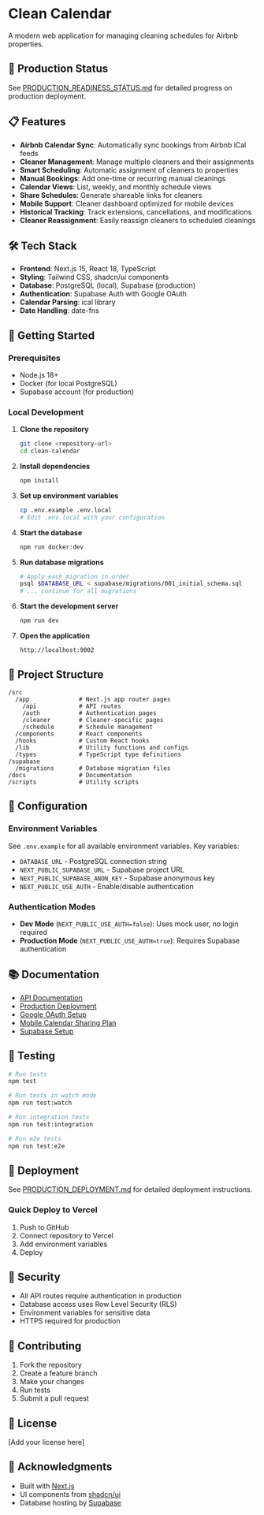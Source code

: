 # Clean Calendar

A modern web application for managing cleaning schedules for Airbnb properties.

## 🚀 Production Status

See [PRODUCTION_READINESS_STATUS.md](docs/PRODUCTION_READINESS_STATUS.md) for detailed progress on production deployment.

## 📋 Features

- **Airbnb Calendar Sync**: Automatically sync bookings from Airbnb iCal feeds
- **Cleaner Management**: Manage multiple cleaners and their assignments
- **Smart Scheduling**: Automatic assignment of cleaners to properties
- **Manual Bookings**: Add one-time or recurring manual cleanings
- **Calendar Views**: List, weekly, and monthly schedule views
- **Share Schedules**: Generate shareable links for cleaners
- **Mobile Support**: Cleaner dashboard optimized for mobile devices
- **Historical Tracking**: Track extensions, cancellations, and modifications
- **Cleaner Reassignment**: Easily reassign cleaners to scheduled cleanings

## 🛠️ Tech Stack

- **Frontend**: Next.js 15, React 18, TypeScript
- **Styling**: Tailwind CSS, shadcn/ui components
- **Database**: PostgreSQL (local), Supabase (production)
- **Authentication**: Supabase Auth with Google OAuth
- **Calendar Parsing**: ical library
- **Date Handling**: date-fns

## 🚀 Getting Started

### Prerequisites

- Node.js 18+
- Docker (for local PostgreSQL)
- Supabase account (for production)

### Local Development

1. **Clone the repository**
   ```bash
   git clone <repository-url>
   cd clean-calendar
   ```

2. **Install dependencies**
   ```bash
   npm install
   ```

3. **Set up environment variables**
   ```bash
   cp .env.example .env.local
   # Edit .env.local with your configuration
   ```

4. **Start the database**
   ```bash
   npm run docker:dev
   ```

5. **Run database migrations**
   ```bash
   # Apply each migration in order
   psql $DATABASE_URL < supabase/migrations/001_initial_schema.sql
   # ... continue for all migrations
   ```

6. **Start the development server**
   ```bash
   npm run dev
   ```

7. **Open the application**
   ```
   http://localhost:9002
   ```

## 📁 Project Structure

```
/src
  /app              # Next.js app router pages
    /api            # API routes
    /auth           # Authentication pages
    /cleaner        # Cleaner-specific pages
    /schedule       # Schedule management
  /components       # React components
  /hooks            # Custom React hooks
  /lib              # Utility functions and configs
  /types            # TypeScript type definitions
/supabase
  /migrations       # Database migration files
/docs               # Documentation
/scripts            # Utility scripts
```

## 🔧 Configuration

### Environment Variables

See `.env.example` for all available environment variables. Key variables:

- `DATABASE_URL` - PostgreSQL connection string
- `NEXT_PUBLIC_SUPABASE_URL` - Supabase project URL
- `NEXT_PUBLIC_SUPABASE_ANON_KEY` - Supabase anonymous key
- `NEXT_PUBLIC_USE_AUTH` - Enable/disable authentication

### Authentication Modes

- **Dev Mode** (`NEXT_PUBLIC_USE_AUTH=false`): Uses mock user, no login required
- **Production Mode** (`NEXT_PUBLIC_USE_AUTH=true`): Requires Supabase authentication

## 📚 Documentation

- [API Documentation](docs/API_DOCUMENTATION.md)
- [Production Deployment](docs/PRODUCTION_DEPLOYMENT.md)
- [Google OAuth Setup](docs/OAUTH_NEXT_STEPS.md)
- [Mobile Calendar Sharing Plan](docs/MOBILE_CALENDAR_SHARING_PLAN.md)
- [Supabase Setup](docs/SUPABASE_SETUP.md)

## 🧪 Testing

```bash
# Run tests
npm test

# Run tests in watch mode
npm run test:watch

# Run integration tests
npm run test:integration

# Run e2e tests
npm run test:e2e
```

## 🚀 Deployment

See [PRODUCTION_DEPLOYMENT.md](docs/PRODUCTION_DEPLOYMENT.md) for detailed deployment instructions.

### Quick Deploy to Vercel

1. Push to GitHub
2. Connect repository to Vercel
3. Add environment variables
4. Deploy

## 🔐 Security

- All API routes require authentication in production
- Database access uses Row Level Security (RLS)
- Environment variables for sensitive data
- HTTPS required for production

## 🤝 Contributing

1. Fork the repository
2. Create a feature branch
3. Make your changes
4. Run tests
5. Submit a pull request

## 📝 License

[Add your license here]

## 🙏 Acknowledgments

- Built with [Next.js](https://nextjs.org/)
- UI components from [shadcn/ui](https://ui.shadcn.com/)
- Database hosting by [Supabase](https://supabase.com/)